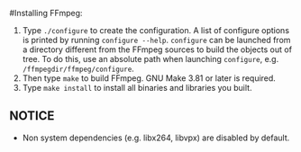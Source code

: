 #Installing FFmpeg:

1. Type ```./configure``` to create the configuration. A list of configure
options is printed by running ```configure --help```.
    ```configure``` can be launched from a directory different from the FFmpeg
sources to build the objects out of tree. To do this, use an absolute
path when launching ```configure```, e.g. ```/ffmpegdir/ffmpeg/configure```.
2. Then type ```make``` to build FFmpeg. GNU Make 3.81 or later is required.
3. Type ```make install``` to install all binaries and libraries you built.

NOTICE
------

 - Non system dependencies (e.g. libx264, libvpx) are disabled by default.
